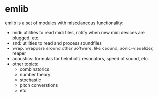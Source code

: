 # emlib

emlib is a set of modules with miscelaneous functionality:

* midi: utilities to read midi files, notify when new midi devices are
plugged, etc.
* snd: utilities to read and process soundfiles
* wrap: wrappers around other software, like csound, sonic-visualizer,
reaper
* acoustics: formulas for helmholtz resonators, speed of sound, etc.
* other topics:
  * combinatorics
  * number theory
  * stochastic
  * pitch converstions
  * etc.
  
